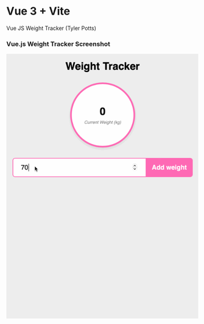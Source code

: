 # Vue 3 + Vite

Vue JS Weight Tracker (Tyler Potts)

### Vue.js Weight Tracker Screenshot

![Vue.js Weight Tracker](vue-weight-tracker.gif "Vue.js Weight Tracker")

